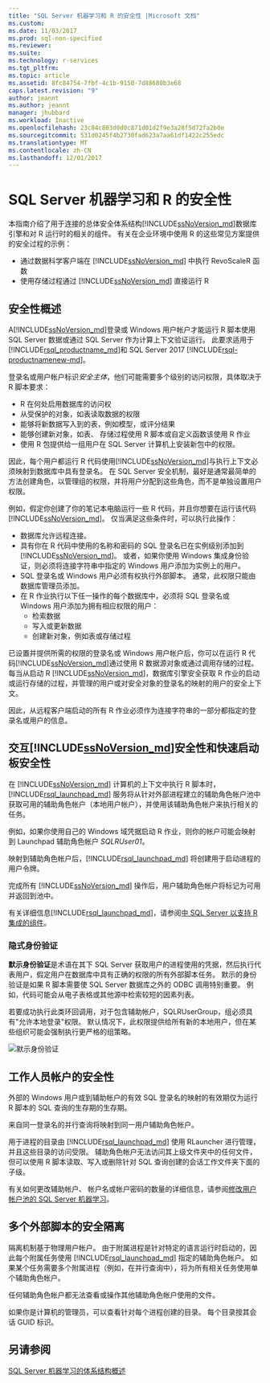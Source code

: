 ```yaml
---
title: "SQL Server 机器学习和 R 的安全性 |Microsoft 文档"
ms.custom: 
ms.date: 11/03/2017
ms.prod: sql-non-specified
ms.reviewer: 
ms.suite: 
ms.technology: r-services
ms.tgt_pltfrm: 
ms.topic: article
ms.assetid: 8fc84754-7fbf-4c1b-9150-7d88680b3e68
caps.latest.revision: "9"
author: jeannt
ms.author: jeannt
manager: jhubbard
ms.workload: Inactive
ms.openlocfilehash: 23c84c803d0d0c871d01d2f9e3a28f5d72fa2b0e
ms.sourcegitcommit: 531d0245f4b2730fad623a7aa61df1422c255edc
ms.translationtype: MT
ms.contentlocale: zh-CN
ms.lasthandoff: 12/01/2017
---
```

# <a name="security-for-sql-server-machine-learning-and-r"></a>SQL Server 机器学习和 R 的安全性

本指南介绍了用于连接的总体安全体系结构[!INCLUDE[ssNoVersion_md](../../includes/ssnoversion-md.md)]数据库引擎和对 R 运行时的相关的组件。 有关在企业环境中使用 R 的这些常见方案提供的安全过程的示例：

+ 通过数据科学客户端在 [!INCLUDE[ssNoVersion_md](../../includes/ssnoversion-md.md)] 中执行 RevoScaleR 函数
+ 使用存储过程通过 [!INCLUDE[ssNoVersion_md](../../includes/ssnoversion-md.md)] 直接运行 R

## <a name="security-overview"></a>安全性概述

A[!INCLUDE[ssNoVersion_md](../../includes/ssnoversion-md.md)]登录或 Windows 用户帐户才能运行 R 脚本使用 SQL Server 数据或通过 SQL Server 作为计算上下文验证运行。 此要求适用于[!INCLUDE[rsql_productname_md](../../includes/rsql-productname-md.md)]和 SQL Server 2017 [!INCLUDE[rsql-productnamenew-md](../../includes/rsql-productnamenew-md.md)]。

登录名或用户帐户标识*安全主体*，他们可能需要多个级别的访问权限，具体取决于 R 脚本要求：

+ R 在何处启用数据库的访问权
+ 从受保护的对象，如表读取数据的权限
+ 能够将新数据写入到的表，例如模型，或评分结果
+ 能够创建新对象，如表、 存储过程使用 R 脚本或自定义函数该使用 R 作业
+ 使用 R 包提供给一组用户在 SQL Server 计算机上安装新包中的权限。 

因此，每个用户都运行 R 代码使用[!INCLUDE[ssNoVersion_md](../../includes/ssnoversion-md.md)]与执行上下文必须映射到数据库中具有登录名。 在 SQL Server 安全机制，最好是通常最简单的方法创建角色，以管理组的权限，并将用户分配到这些角色，而不是单独设置用户权限。 

例如，假定你创建了你的笔记本电脑运行一些 R 代码，并且你想要在运行该代码[!INCLUDE[ssNoVersion_md](../../includes/ssnoversion-md.md)]。 仅当满足这些条件时，可以执行此操作：

+ 数据库允许远程连接。
+ 具有你在 R 代码中使用的名称和密码的 SQL 登录名已在实例级别添加到 [!INCLUDE[ssNoVersion_md](../../includes/ssnoversion-md.md)]。 或者，如果你使用 Windows 集成身份验证，则必须将连接字符串中指定的 Windows 用户添加为实例上的用户。
+ SQL 登录名或 Windows 用户必须有权执行外部脚本。 通常，此权限只能由数据库管理员添加。
+ 在 R 作业执行以下任一操作的每个数据库中，必须将 SQL 登录名或 Windows 用户添加为拥有相应权限的用户：
    + 检索数据
    + 写入或更新数据 
    + 创建新对象，例如表或存储过程

已设置并提供所需的权限的登录名或 Windows 用户帐户后，你可以在运行 R 代码[!INCLUDE[ssNoVersion_md](../../includes/ssnoversion-md.md)]通过使用 R 数据源对象或通过调用存储的过程。 每当从启动 R [!INCLUDE[ssNoVersion_md](../../includes/ssnoversion-md.md)]，数据库引擎安全获取 R 作业的启动或运行存储的过程，并管理的用户或对安全对象的登录名的映射的用户的安全上下文。 

因此，从远程客户端启动的所有 R 作业必须作为连接字符串的一部分都指定的登录名或用户的信息。

## <a name="interaction-of-includessnoversionmdincludesssnoversion-mdmd-security-and-launchpad-security"></a>交互[!INCLUDE[ssNoVersion_md](../../includes/ssnoversion-md.md)]安全性和快速启动板安全性

在 [!INCLUDE[ssNoVersion_md](../../includes/ssnoversion-md.md)] 计算机的上下文中执行 R 脚本时，[!INCLUDE[rsql_launchpad_md](../../includes/rsql-launchpad-md.md)] 服务将从针对外部进程建立的辅助角色帐户池中获取可用的辅助角色帐户（本地用户帐户），并使用该辅助角色帐户来执行相关的任务。 

例如，如果你使用自己的 Windows 域凭据启动 R 作业，则你的帐户可能会映射到 Launchpad 辅助角色帐户 *SQLRUser01*。

映射到辅助角色帐户后，[!INCLUDE[rsql_launchpad_md](../../includes/rsql-launchpad-md.md)] 将创建用于启动进程的用户令牌。 

完成所有 [!INCLUDE[ssNoVersion_md](../../includes/ssnoversion-md.md)] 操作后，用户辅助角色帐户将标记为可用并返回到池中。

有关详细信息[!INCLUDE[rsql_launchpad_md](../../includes/rsql-launchpad-md.md)]，请参阅[中 SQL Server 以支持 R 集成的组件](../../advanced-analytics/r/new-components-in-sql-server-to-support-r.md)。

### <a name="implied-authentication"></a>隐式身份验证

**默示身份验证**是术语在其下 SQL Server 获取用户的进程使用的凭据，然后执行代表用户，假定用户在数据库中具有正确的权限的所有外部脚本任务。 默示的身份验证是如果 R 脚本需要使 SQL Server 数据库之外的 ODBC 调用特别重要。 例如，代码可能会从电子表格或其他源中检索较短的因素列表。

若要成功执行此类环回调用，对于包含辅助帐户，SQLRUserGroup，组必须具有"允许本地登录"权限。 默认情况下，此权限提供给所有新的本地用户，但在某些组织可能会强制执行更严格的组策略。

![默示身份验证](media/implied-auth-rsql.png)

## <a name="security-of-worker-accounts"></a>工作人员帐户的安全性

外部的 Windows 用户或到辅助帐户的有效 SQL 登录名的映射的有效期仅为运行 R 脚本的 SQL 查询的生存期的生存期。

来自同一登录名的并行查询将映射到同一用户辅助角色帐户。

用于进程的目录由 [!INCLUDE[rsql_launchpad_md](../../includes/rsql-launchpad-md.md)] 使用 RLauncher 进行管理，并且这些目录的访问受限。 辅助角色帐户无法访问其上级文件夹中的任何文件，但可以使用 R 脚本读取、写入或删除针对 SQL 查询创建的会话工作文件夹下面的子级。

有关如何更改辅助帐户、 帐户名或帐户密码的数量的详细信息，请参阅[修改用户帐户池的 SQL Server 机器学习](../../advanced-analytics/r/modify-the-user-account-pool-for-sql-server-r-services.md)。

## <a name="security-isolation-for-multiple-external-scripts"></a>多个外部脚本的安全隔离

隔离机制基于物理用户帐户。 由于附属进程是针对特定的语言运行时启动的，因此每个附属任务使用 [!INCLUDE[rsql_launchpad_md](../../includes/rsql-launchpad-md.md)] 指定的辅助角色帐户。 如果某个任务需要多个附属进程（例如，在并行查询中），将为所有相关任务使用单个辅助角色帐户。

任何辅助角色帐户都无法查看或操作其他辅助角色帐户使用的文件。
 
如果你是计算机的管理员，可以查看针对每个进程创建的目录。 每个目录按其会话 GUID 标识。

## <a name="see-also"></a>另请参阅

[SQL Server 机器学习的体系结构概述](../../advanced-analytics/r/architecture-overview-sql-server-r.md)
